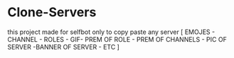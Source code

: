 # Clone-Servers
this project  made for selfbot only  to copy paste any server [ EMOJES  - CHANNEL - ROLES  - GIF- PREM OF ROLE  - PREM OF CHANNELS - PIC  OF SERVER -BANNER OF SERVER  - ETC ]
